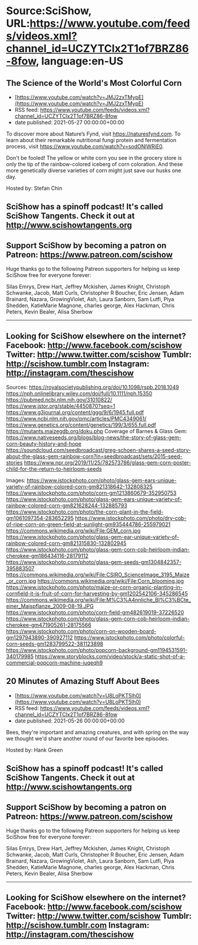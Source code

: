 # Source:SciShow, URL:https://www.youtube.com/feeds/videos.xml?channel_id=UCZYTClx2T1of7BRZ86-8fow, language:en-US

## The Science of the World's Most Colorful Corn
 - [https://www.youtube.com/watch?v=JMJ2zxTMypE](https://www.youtube.com/watch?v=JMJ2zxTMypE)
 - RSS feed: https://www.youtube.com/feeds/videos.xml?channel_id=UCZYTClx2T1of7BRZ86-8fow
 - date published: 2021-05-27 00:00:00+00:00

To discover more about Nature’s Fynd, visit https://naturesfynd.com. To learn about their remarkable nutritional fungi protein and fermentation process, visit https://www.youtube.com/watch?v=sodONlWRiE0.

Don't be fooled! The yellow or white corn you see in the grocery store is only the tip of the rainbow-colored iceberg of corn coloration. And these more genetically diverse varieties of corn might just save our husks one day.

Hosted by: Stefan Chin

SciShow has a spinoff podcast! It's called SciShow Tangents. Check it out at http://www.scishowtangents.org
----------
Support SciShow by becoming a patron on Patreon: https://www.patreon.com/scishow
----------
Huge thanks go to the following Patreon supporters for helping us keep SciShow free for everyone forever:

Silas Emrys, Drew Hart, Jeffrey Mckishen, James Knight, Christoph Schwanke, Jacob, Matt Curls, Christopher R Boucher, Eric Jensen, Adam Brainard, Nazara, GrowingViolet, Ash, Laura Sanborn, Sam Lutfi, Piya Shedden, KatieMarie Magnone, charles george, Alex Hackman, Chris Peters, Kevin Bealer, Alisa Sherbow

----------
Looking for SciShow elsewhere on the internet?
Facebook: http://www.facebook.com/scishow
Twitter: http://www.twitter.com/scishow
Tumblr: http://scishow.tumblr.com
Instagram: http://instagram.com/thescishow
----------
Sources:
https://royalsocietypublishing.org/doi/10.1098/rspb.2018.1049
https://nph.onlinelibrary.wiley.com/doi/full/10.1111/nph.15350 
https://pubmed.ncbi.nlm.nih.gov/31010822/
https://www.jstor.org/stable/4450870?seq=1
https://www.g3journal.org/content/ggg/9/6/1945.full.pdf
https://www.ncbi.nlm.nih.gov/pmc/articles/PMC4349061/
https://www.genetics.org/content/genetics/199/3/655.full.pdf 
https://mutants.maizegdb.org/doku.php
Coverage of Barnes & Glass Gem:
https://www.nativeseeds.org/blogs/blog-news/the-story-of-glass-gem-corn-beauty-history-and-hope 
https://soundcloud.com/seedbroadcast/greg-schoen-shares-a-seed-story-about-the-glass-gem-rainbow-corn?in=seedbroadcast/sets/2015-seed-stories 
https://www.npr.org/2019/11/25/782573786/glass-gem-corn-poster-child-for-the-return-to-heirloom-seeds 

Images:
https://www.istockphoto.com/photo/glass-gem-ears-unique-variety-of-rainbow-colored-corn-gm821318642-132808325
https://www.istockphoto.com/photo/corn-gm1213860679-352950753
https://www.istockphoto.com/photo/glass-gem-ears-unique-variety-of-rainbow-colored-corn-gm821628244-132885793
https://www.istockphoto.com/photo/the-corn-plant-in-the-field-gm1061097354-283652295
https://www.istockphoto.com/photo/dry-cob-of-ripe-corn-on-green-field-at-sunlight-gm935444786-255979021
https://commons.wikimedia.org/wiki/File:GEM_corn.jpg
https://www.istockphoto.com/photo/glass-gem-ear-unique-variety-of-rainbow-colored-corn-gm821315830-132802945
https://www.istockphoto.com/photo/glass-gem-corn-cob-heirloom-indian-cherokee-gm186434116-28179112
https://www.istockphoto.com/photo/glass-gem-seeds-gm1304842357-395883507
https://commons.wikimedia.org/wiki/File:CSIRO_ScienceImage_3195_Maize_or_corn.jpg
https://commons.wikimedia.org/wiki/File:Corn_blooming.jpg
https://www.istockphoto.com/photo/maize-or-corn-organic-planting-in-cornfield-it-is-fruit-of-corn-for-harvesting-by-gm1202542106-345286545
https://commons.wikimedia.org/wiki/File:M%C3%A4nnliche_Bl%C3%BCte_einer_Maispflanze_2009-08-19.JPG
https://www.istockphoto.com/photo/corn-field-gm482619019-37226520
https://www.istockphoto.com/photo/glass-gem-corn-cob-heirloom-indian-cherokee-gm471905261-28175566
https://www.istockphoto.com/photo/corn-on-wooden-board-gm1297943890-390927112
https://www.istockphoto.com/photo/colorful-corn-seeds-gm1283799522-381123898
https://www.istockphoto.com/photo/popcorn-background-gm1194531591-340179985
https://www.storyblocks.com/video/stock/a-static-shot-of-a-commercial-popcorn-machine-iuqeqh9

## 20 Minutes of Amazing Stuff About Bees
 - [https://www.youtube.com/watch?v=U8LoPKT5lh0](https://www.youtube.com/watch?v=U8LoPKT5lh0)
 - RSS feed: https://www.youtube.com/feeds/videos.xml?channel_id=UCZYTClx2T1of7BRZ86-8fow
 - date published: 2021-05-26 00:00:00+00:00

Bees, they're important and amazing creatures, and with spring on the way we thought we'd share another round of our favorite bee episodes.

Hosted by: Hank Green

SciShow has a spinoff podcast! It's called SciShow Tangents. Check it out at http://www.scishowtangents.org
----------
Support SciShow by becoming a patron on Patreon: https://www.patreon.com/scishow
----------
Huge thanks go to the following Patreon supporters for helping us keep SciShow free for everyone forever:

Silas Emrys, Drew Hart, Jeffrey Mckishen, James Knight, Christoph Schwanke, Jacob, Matt Curls, Christopher R Boucher, Eric Jensen, Adam Brainard, Nazara, GrowingViolet, Ash, Laura Sanborn, Sam Lutfi, Piya Shedden, KatieMarie Magnone, charles george, Alex Hackman, Chris Peters, Kevin Bealer, Alisa Sherbow

----------
Looking for SciShow elsewhere on the internet?
Facebook: http://www.facebook.com/scishow
Twitter: http://www.twitter.com/scishow
Tumblr: http://scishow.tumblr.com
Instagram: http://instagram.com/thescishow
----------


